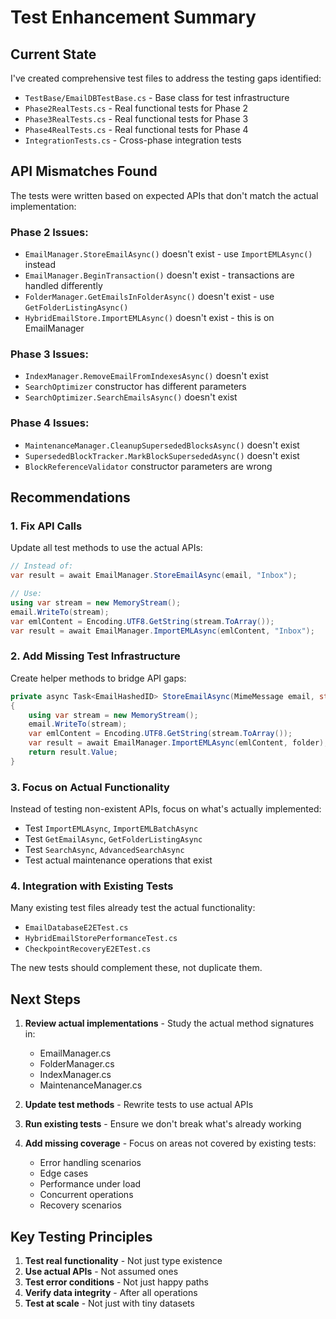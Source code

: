 # Test Enhancement Summary

## Current State
I've created comprehensive test files to address the testing gaps identified:
- `TestBase/EmailDBTestBase.cs` - Base class for test infrastructure
- `Phase2RealTests.cs` - Real functional tests for Phase 2
- `Phase3RealTests.cs` - Real functional tests for Phase 3  
- `Phase4RealTests.cs` - Real functional tests for Phase 4
- `IntegrationTests.cs` - Cross-phase integration tests

## API Mismatches Found
The tests were written based on expected APIs that don't match the actual implementation:

### Phase 2 Issues:
- `EmailManager.StoreEmailAsync()` doesn't exist - use `ImportEMLAsync()` instead
- `EmailManager.BeginTransaction()` doesn't exist - transactions are handled differently
- `FolderManager.GetEmailsInFolderAsync()` doesn't exist - use `GetFolderListingAsync()`
- `HybridEmailStore.ImportEMLAsync()` doesn't exist - this is on EmailManager

### Phase 3 Issues:
- `IndexManager.RemoveEmailFromIndexesAsync()` doesn't exist
- `SearchOptimizer` constructor has different parameters
- `SearchOptimizer.SearchEmailsAsync()` doesn't exist

### Phase 4 Issues:
- `MaintenanceManager.CleanupSupersededBlocksAsync()` doesn't exist
- `SupersededBlockTracker.MarkBlockSupersededAsync()` doesn't exist
- `BlockReferenceValidator` constructor parameters are wrong

## Recommendations

### 1. Fix API Calls
Update all test methods to use the actual APIs:
```csharp
// Instead of:
var result = await EmailManager.StoreEmailAsync(email, "Inbox");

// Use:
using var stream = new MemoryStream();
email.WriteTo(stream);
var emlContent = Encoding.UTF8.GetString(stream.ToArray());
var result = await EmailManager.ImportEMLAsync(emlContent, "Inbox");
```

### 2. Add Missing Test Infrastructure
Create helper methods to bridge API gaps:
```csharp
private async Task<EmailHashedID> StoreEmailAsync(MimeMessage email, string folder)
{
    using var stream = new MemoryStream();
    email.WriteTo(stream);
    var emlContent = Encoding.UTF8.GetString(stream.ToArray());
    var result = await EmailManager.ImportEMLAsync(emlContent, folder);
    return result.Value;
}
```

### 3. Focus on Actual Functionality
Instead of testing non-existent APIs, focus on what's actually implemented:
- Test `ImportEMLAsync`, `ImportEMLBatchAsync` 
- Test `GetEmailAsync`, `GetFolderListingAsync`
- Test `SearchAsync`, `AdvancedSearchAsync`
- Test actual maintenance operations that exist

### 4. Integration with Existing Tests
Many existing test files already test the actual functionality:
- `EmailDatabaseE2ETest.cs`
- `HybridEmailStorePerformanceTest.cs`
- `CheckpointRecoveryE2ETest.cs`

The new tests should complement these, not duplicate them.

## Next Steps

1. **Review actual implementations** - Study the actual method signatures in:
   - EmailManager.cs
   - FolderManager.cs  
   - IndexManager.cs
   - MaintenanceManager.cs

2. **Update test methods** - Rewrite tests to use actual APIs

3. **Run existing tests** - Ensure we don't break what's already working

4. **Add missing coverage** - Focus on areas not covered by existing tests:
   - Error handling scenarios
   - Edge cases
   - Performance under load
   - Concurrent operations
   - Recovery scenarios

## Key Testing Principles

1. **Test real functionality** - Not just type existence
2. **Use actual APIs** - Not assumed ones
3. **Test error conditions** - Not just happy paths
4. **Verify data integrity** - After all operations
5. **Test at scale** - Not just with tiny datasets